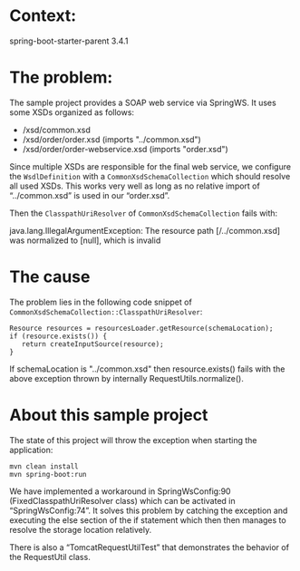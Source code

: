 # Context: 

spring-boot-starter-parent 3.4.1

# The problem:

The sample project provides a SOAP web service via SpringWS. It uses some XSDs organized as follows:

- /xsd/common.xsd
- /xsd/order/order.xsd (imports "../common.xsd")
- /xsd/order/order-webservice.xsd (imports "order.xsd")

Since multiple XSDs are responsible for the final web service, we configure the ```WsdlDefinition``` with a ```CommonXsdSchemaCollection``` which should resolve all used XSDs.
This works very well as long as no relative import of “../common.xsd” is used in our “order.xsd”.

Then the ```ClasspathUriResolver``` of ```CommonXsdSchemaCollection``` fails with:

java.lang.IllegalArgumentException: The resource path [/../common.xsd] was normalized to [null], which is invalid

# The cause

The problem lies in the following code snippet of ```CommonXsdSchemaCollection::ClasspathUriResolver```:

```
Resource resources = resourcesLoader.getResource(schemaLocation);
if (resource.exists()) {
   return createInputSource(resource);
}
```

If schemaLocation is "../common.xsd" then resource.exists() fails with the above exception thrown by internally RequestUtils.normalize().

# About this sample project

The state of this project will throw the exception when starting the application:

```
mvn clean install
mvn spring-boot:run
```

We have implemented a workaround in SpringWsConfig:90 (FixedClasspathUriResolver class) which can be activated in “SpringWsConfig:74”.
It solves this problem by catching the exception and executing the else section of the if statement which then then manages to resolve the storage location relatively.

There is also a “TomcatRequestUtilTest” that demonstrates the behavior of the RequestUtil class.

